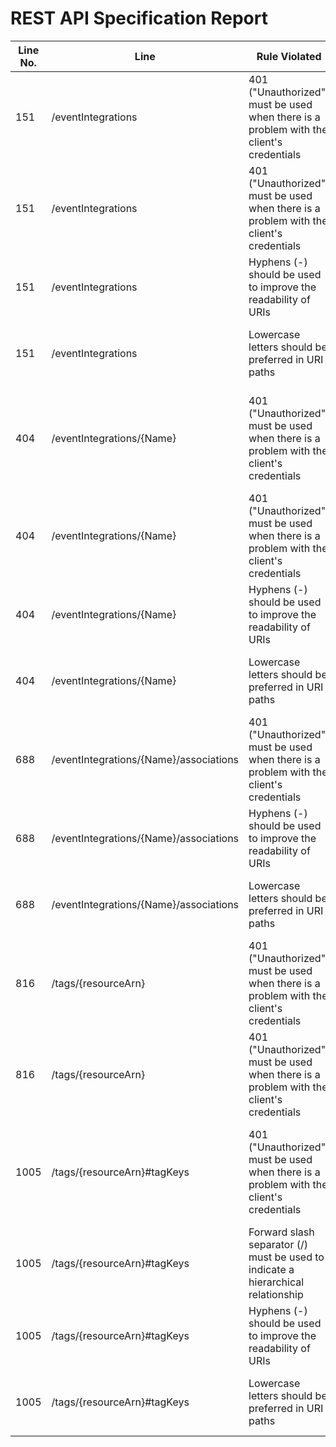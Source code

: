 REST API Specification Report
=============================
| Line No. | Line                                   | Rule Violated                                                                           | Category | Severity | Rule Type       | Software Quality Attributes               | Improvement Suggestion                                                                 |
| -------- | -------------------------------------- | --------------------------------------------------------------------------------------- | -------- | -------- | --------------- | ----------------------------------------- | -------------------------------------------------------------------------------------- |
| 151      | /eventIntegrations                     | 401 ("Unauthorized") must be used when there is a problem with the client's credentials | HTTP     | CRITICAL | STATIC, DYNAMIC | COMPATIBILITY, MAINTAINABILITY, USABILITY | Provide the 401 response in the definition of the path in the operation (here: POST)   |
| 151      | /eventIntegrations                     | 401 ("Unauthorized") must be used when there is a problem with the client's credentials | HTTP     | CRITICAL | STATIC, DYNAMIC | COMPATIBILITY, MAINTAINABILITY, USABILITY | Provide the 401 response in the definition of the path in the operation (here: GET)    |
| 151      | /eventIntegrations                     | Hyphens (-) should be used to improve the readability of URIs                           | URIS     | ERROR    | STATIC          | COMPATIBILITY, MAINTAINABILITY            | Use hyphens to improve the readability of the segments                                 |
| 151      | /eventIntegrations                     | Lowercase letters should be preferred in URI paths                                      | URIS     | ERROR    | STATIC          | COMPATIBILITY, MAINTAINABILITY            | Change uppercase letters to lowercase letters                                          |
| 404      | /eventIntegrations/{Name}              | 401 ("Unauthorized") must be used when there is a problem with the client's credentials | HTTP     | CRITICAL | STATIC, DYNAMIC | COMPATIBILITY, MAINTAINABILITY, USABILITY | Provide the 401 response in the definition of the path in the operation (here: DELETE) |
| 404      | /eventIntegrations/{Name}              | 401 ("Unauthorized") must be used when there is a problem with the client's credentials | HTTP     | CRITICAL | STATIC, DYNAMIC | COMPATIBILITY, MAINTAINABILITY, USABILITY | Provide the 401 response in the definition of the path in the operation (here: GET)    |
| 404      | /eventIntegrations/{Name}              | Hyphens (-) should be used to improve the readability of URIs                           | URIS     | ERROR    | STATIC          | COMPATIBILITY, MAINTAINABILITY            | Use hyphens to improve the readability of the segments                                 |
| 404      | /eventIntegrations/{Name}              | Lowercase letters should be preferred in URI paths                                      | URIS     | ERROR    | STATIC          | COMPATIBILITY, MAINTAINABILITY            | Change uppercase letters to lowercase letters                                          |
| 688      | /eventIntegrations/{Name}/associations | 401 ("Unauthorized") must be used when there is a problem with the client's credentials | HTTP     | CRITICAL | STATIC, DYNAMIC | COMPATIBILITY, MAINTAINABILITY, USABILITY | Provide the 401 response in the definition of the path in the operation (here: GET)    |
| 688      | /eventIntegrations/{Name}/associations | Hyphens (-) should be used to improve the readability of URIs                           | URIS     | ERROR    | STATIC          | COMPATIBILITY, MAINTAINABILITY            | Use hyphens to improve the readability of the segments                                 |
| 688      | /eventIntegrations/{Name}/associations | Lowercase letters should be preferred in URI paths                                      | URIS     | ERROR    | STATIC          | COMPATIBILITY, MAINTAINABILITY            | Change uppercase letters to lowercase letters                                          |
| 816      | /tags/{resourceArn}                    | 401 ("Unauthorized") must be used when there is a problem with the client's credentials | HTTP     | CRITICAL | STATIC, DYNAMIC | COMPATIBILITY, MAINTAINABILITY, USABILITY | Provide the 401 response in the definition of the path in the operation (here: POST)   |
| 816      | /tags/{resourceArn}                    | 401 ("Unauthorized") must be used when there is a problem with the client's credentials | HTTP     | CRITICAL | STATIC, DYNAMIC | COMPATIBILITY, MAINTAINABILITY, USABILITY | Provide the 401 response in the definition of the path in the operation (here: GET)    |
| 1005     | /tags/{resourceArn}#tagKeys            | 401 ("Unauthorized") must be used when there is a problem with the client's credentials | HTTP     | CRITICAL | STATIC, DYNAMIC | COMPATIBILITY, MAINTAINABILITY, USABILITY | Provide the 401 response in the definition of the path in the operation (here: DELETE) |
| 1005     | /tags/{resourceArn}#tagKeys            | Forward slash separator (/) must be used to indicate a hierarchical relationship        | URIS     | CRITICAL | STATIC          | MAINTAINABILITY                           | replace '#' with a forward slash '/' to indicate a hierarchical relationship           |
| 1005     | /tags/{resourceArn}#tagKeys            | Hyphens (-) should be used to improve the readability of URIs                           | URIS     | ERROR    | STATIC          | COMPATIBILITY, MAINTAINABILITY            | Use hyphens to improve the readability of the segments                                 |
| 1005     | /tags/{resourceArn}#tagKeys            | Lowercase letters should be preferred in URI paths                                      | URIS     | ERROR    | STATIC          | COMPATIBILITY, MAINTAINABILITY            | Change uppercase letters to lowercase letters                                          |